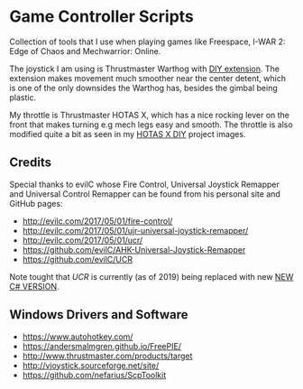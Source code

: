 # Game Controller Scripts
Collection of tools that I use when playing games like Freespace, I-WAR 2: Edge of Chaos and Mechwarrior: Online.

The joystick I am using is Thrustmaster Warthog with [DIY extension](https://imgur.com/a/6lF6C). The extension makes movement much smoother near the center detent, which is one of the only downsides the Warthog has, besides the gimbal being plastic.

My throttle is Thrustmaster HOTAS X, which has a nice rocking lever on the front that makes turning e.g mech legs easy and smooth. The throttle is also modified quite a bit as seen in my [HOTAS X DIY](https://imgur.com/gallery/dn2EJdg) project images.

## Credits
Special thanks to evilC whose Fire Control, Universal Joystick Remapper and Universal Control Remapper can be found from his personal site and GitHub pages:
- http://evilc.com/2017/05/01/fire-control/
- http://evilc.com/2017/05/01/ujr-universal-joystick-remapper/
- http://evilc.com/2017/05/01/ucr/
- https://github.com/evilC/AHK-Universal-Joystick-Remapper
- https://github.com/evilC/UCR

Note tought that _UCR_ is currently (as of 2019) being replaced with new [NEW C# VERSION](https://github.com/Snoothy/UCR).

## Windows Drivers and Software
- https://www.autohotkey.com/
- https://andersmalmgren.github.io/FreePIE/
- http://www.thrustmaster.com/products/target
- http://vjoystick.sourceforge.net/site/
- https://github.com/nefarius/ScpToolkit
